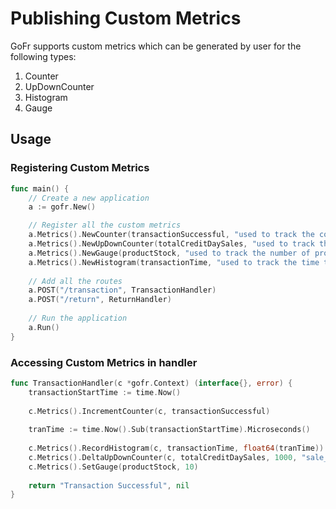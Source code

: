 # Publishing Custom Metrics

GoFr supports custom metrics which can be generated by user for the following types:

1. Counter
2. UpDownCounter
3. Histogram
4. Gauge

## Usage

### Registering Custom Metrics

```go
func main() {
    // Create a new application
    a := gofr.New()

    // Register all the custom metrics
	a.Metrics().NewCounter(transactionSuccessful, "used to track the count of successful transactions")
    a.Metrics().NewUpDownCounter(totalCreditDaySales, "used to track the total credit sales in a day")
    a.Metrics().NewGauge(productStock, "used to track the number of products in stock")
    a.Metrics().NewHistogram(transactionTime, "used to track the time taken by a transaction", 5, 10, 15, 20, 25, 35)
    
    // Add all the routes
    a.POST("/transaction", TransactionHandler)
    a.POST("/return", ReturnHandler)
    
    // Run the application
    a.Run()
}
```

### Accessing Custom Metrics in handler

```go
func TransactionHandler(c *gofr.Context) (interface{}, error) {
    transactionStartTime := time.Now()
    
    c.Metrics().IncrementCounter(c, transactionSuccessful)
    
    tranTime := time.Now().Sub(transactionStartTime).Microseconds()
    
    c.Metrics().RecordHistogram(c, transactionTime, float64(tranTime))
    c.Metrics().DeltaUpDownCounter(c, totalCreditDaySales, 1000, "sale_type", "credit")
    c.Metrics().SetGauge(productStock, 10)
    
    return "Transaction Successful", nil
}
```

